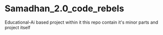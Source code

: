 # Samadhan_2.0_code_rebels
Educational-Ai based project within it this repo contain it's minor parts and project itself 
